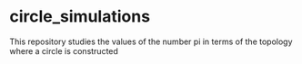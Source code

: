 # circle_simulations
This repository studies the values of the number pi in terms of the topology where a circle is constructed
